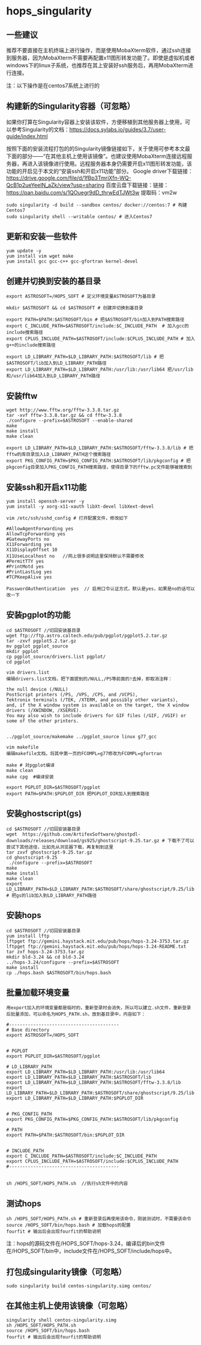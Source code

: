 # hops_singularity


## 一些建议

推荐不要直接在主机终端上进行操作，而是使用MobaXterm软件，通过ssh连接到服务器，因为MobaXterm不需要再配置x11图形转发功能了。即使是虚拟机或者windows下的linux子系统，也推荐在其上安装好ssh服务后，再用MobaXterm进行连接。

注：以下操作是在centos7系统上进行的

## 构建新的Singularity容器（可忽略）

如果你打算在Singularity容器上安装该软件，方便移植到其他服务器上使用，可以参考Singularity的文档：https://docs.sylabs.io/guides/3.7/user-guide/index.html

按照下面的安装流程打包的的Singularity镜像链接如下，关于使用可参考本文最下面的部分——“在其他主机上使用该镜像”。也建议使用MobaXterm连接远程服务器，再进入该镜像进行使用。远程服务器本身仍需要开启x11图形转发功能，该功能的开启见于本文的“安装ssh和开启x11功能”部分。
Google driver下载链接：https://drive.google.com/file/d/1fBp3TmriXfn-WQ-QcB1p2ueYeeIN_aZk/view?usp=sharing
百度云盘下载链接：链接：https://pan.baidu.com/s/1QOuegr9dD_thrwEdTJWt3w  提取码：vm2w


```
sudo singularity -d build --sandbox centos/ docker://centos:7 # 构建Centos7
sudo singularity shell --writable centos/ # 进入Centos7
```

## 更新和安装一些软件

```
yum update -y
yum install vim wget make
yum install gcc gcc-c++ gcc-gfortran kernel-devel
```

## 创建并切换到安装的基目录

```
export ASTROSOFT=/HOPS_SOFT # 定义环境变量ASTROSOFT为基目录

mkdir $ASTROSOFT && cd $ASTROSOFT # 创建并切换到基目录

export PATH=$PATH:$ASTROSOFT/bin # 把$ASTROSOFT/bin加入到PATH搜索路径
export C_INCLUDE_PATH=$ASTROSOFT/include:$C_INCLUDE_PATH  # 加入gcc的include搜索路径
export CPLUS_INCLUDE_PATH=$ASTROSOFT/include:$CPLUS_INCLUDE_PATH # 加入g++的include搜索路径

export LD_LIBRARY_PATH=$LD_LIBRARY_PATH:$ASTROSOFT/lib # 把$ASTROSOFT/lib加入到LD_LIBRARY_PATH路径
export LD_LIBRARY_PATH=$LD_LIBRARY_PATH:/usr/lib:/usr/lib64 把/usr/lib和/usr/lib64加入到LD_LIBRARY_PATH路径
```

## 安装fftw

```
wget http://www.fftw.org/fftw-3.3.8.tar.gz
tar -xvf fftw-3.3.8.tar.gz && cd fftw-3.3.8
./configure --prefix=$ASTROSOFT --enable-shared
make
make install
make clean

export LD_LIBRARY_PATH=$LD_LIBRARY_PATH:$ASTROSOFT/fftw-3.3.8/lib # 把fftw的库目录加入LD_LIBRARY_PATH这个搜索路径
export PKG_CONFIG_PATH=$PKG_CONFIG_PATH:$ASTROSOFT/lib/pkgconfig # 把pkgconfig目录加入PKG_CONFIG_PATH搜索路径，使得目录下的fftw.pc文件能够被搜索到
```

## 安装ssh和开启x11功能

```
yum install openssh-server -y
yum install -y xorg-x11-xauth libXt-devel libXext-devel

vim /etc/ssh/sshd_config # 打开配置文件，修改如下

#AllowAgentForwarding yes
AllowTcpForwarding yes
#GatewayPorts no
X11Forwarding yes
X11DisplayOffset 10
X11UseLocalhost no   //网上很多说明这里保持默认不需要修改
#PermitTTY yes
#PrintMotd yes
#PrintLastLog yes
#TCPKeepAlive yes

PasswordAuthentication  yes  // 启用口令认证方式，默认是yes，如果是no的话可以改一下
```

## 安装pgplot的功能

```
cd $ASTROSOFT //切回安装基目录
wget ftp://ftp.astro.caltech.edu/pub/pgplot/pgplot5.2.tar.gz
tar -zxvf pgplot5.2.tar.gz
mv pgplot pgplot_source
mkdir pgplot
cp pgplot_source/drivers.list pgplot/
cd pgplot

vim drivers.list
编辑drivers.list文档，把下面提到的/NULL,/PS等前面的!去掉，即取消注释：

the null device (/NULL)
PostScript printers (/PS, /VPS, /CPS, and /VCPS),
Tektronix terminals (/TEK, /XTERM, and possibly other variants),
and, if the X window system is available on the target, the X window drivers (/XWINDOW, /XSERVE).
You may also wish to include drivers for GIF files (/GIF, /VGIF) or some of the other printers.


../pgplot_source/makemake ../pgplot_source linux g77_gcc

vim makefile
编辑makefile文档，将其中第一页的FCOMPL=g77修改为FCOMPL=gfortran

make # 对pgplot编译
make clean
make cpg  #编译安装

export PGPLOT_DIR=$ASTROSOFT/pgplot
export PATH=$PATH:$PGPLOT_DIR 把PGPLOT_DIR加入到搜索路径
```

## 安装ghostscript(gs)

```
cd $ASTROSOFT //切回安装基目录
wget  https://github.com/ArtifexSoftware/ghostpdl-downloads/releases/download/gs925/ghostscript-9.25.tar.gz # 下载不了可以尝试下其他途径，比如先从浏览器下载，再复制到这里
tar zxvf ghostscript-9.25.tar.gz
cd ghostscript-9.25
 ./configure --prefix=$ASTROSOFT
make
make install
make clean
export LD_LIBRARY_PATH=$LD_LIBRARY_PATH:$ASTROSOFT/share/ghostscript/9.25/lib # 把gs的lib加入到LD_LIBRARY_PATH路径
```

## 安装hops

```
cd $ASTROSOFT //切回安装基目录
yum install lftp
lftpget ftp://gemini.haystack.mit.edu/pub/hops/hops-3.24-3753.tar.gz
lftpget ftp://gemini.haystack.mit.edu/pub/hops/hops-3.24-README.txt
tar zxf hops-3.24-3753.tar.gz
mkdir bld-3.24 && cd bld-3.24
../hops-3.24/configure --prefix=$ASTROSOFT
make install
cp ./hops.bash $ASTROSOFT/bin/hops.bash
```

## 批量加载环境变量
```
用export加入的环境变量都是临时的，重新登录时会消失，所以可以建立.sh文件，重新登录后批量添加，可以命名为HOPS_PATH.sh，放到基目录中，内容如下：

#-----------------------------------------
# Base directory
export ASTROSOFT=/HOPS_SOFT


# PGPLOT
export PGPLOT_DIR=$ASTROSOFT/pgplot

# LD_LIBRARY_PATH
export LD_LIBRARY_PATH=$LD_LIBRARY_PATH:/usr/lib:/usr/lib64
export LD_LIBRARY_PATH=$LD_LIBRARY_PATH:$ASTROSOFT/lib
export LD_LIBRARY_PATH=$LD_LIBRARY_PATH:$ASTROSOFT/fftw-3.3.8/lib
export LD_LIBRARY_PATH=$LD_LIBRARY_PATH:$ASTROSOFT/share/ghostscript/9.25/lib
export LD_LIBRARY_PATH=$LD_LIBRARY_PATH:$PGPLOT_DIR


# PKG_CONFIG_PATH
export PKG_CONFIG_PATH=$PKG_CONFIG_PATH:$ASTROSOFT/lib/pkgconfig

# PATH
export PATH=$PATH:$ASTROSOFT/bin:$PGPLOT_DIR


# INCLUDE_PATH
export C_INCLUDE_PATH=$ASTROSOFT/include:$C_INCLUDE_PATH
export CPLUS_INCLUDE_PATH=$ASTROSOFT/include:$CPLUS_INCLUDE_PATH 
#-----------------------------------------


sh /HOPS_SOFT/HOPS_PATH.sh  //执行sh文件中的内容
```


## 测试hops

```
sh /HOPS_SOFT/HOPS_PATH.sh # 重新登录后再使用该命令，刚装测试时，不需要该命令
source /HOPS_SOFT/bin/hops.bash # 加载hops的配置
fourfit # 输出后会出现fourfit的帮助说明
```
注：hops的源码文件在/HOPS_SOFT/hops-3.24，编译后的bin文件在/HOPS_SOFT/bin中，include文件在/HOPS_SOFT/include/hops中。

## 打包成singularity镜像（可忽略）

```
sudo singularity build centos-singularity.simg centos/
```

## 在其他主机上使用该镜像（可忽略）
```
singularity shell centos-singularity.simg
sh /HOPS_SOFT/HOPS_PATH.sh
source /HOPS_SOFT/bin/hops.bash
fourfit # 输出后会出现fourfit的帮助说明
```